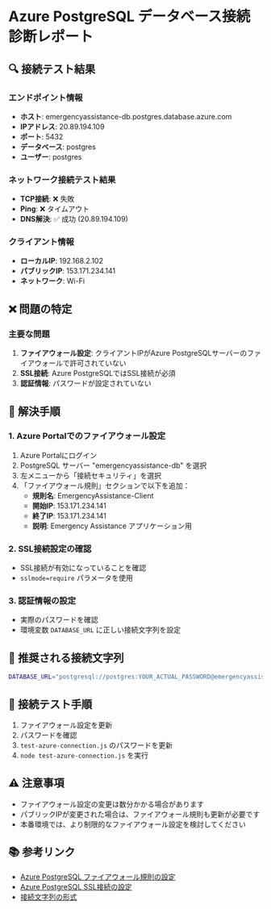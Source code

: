 # Azure PostgreSQL データベース接続診断レポート

## 🔍 接続テスト結果

### エンドポイント情報
- **ホスト**: emergencyassistance-db.postgres.database.azure.com
- **IPアドレス**: 20.89.194.109
- **ポート**: 5432
- **データベース**: postgres
- **ユーザー**: postgres

### ネットワーク接続テスト結果
- **TCP接続**: ❌ 失敗
- **Ping**: ❌ タイムアウト
- **DNS解決**: ✅ 成功 (20.89.194.109)

### クライアント情報
- **ローカルIP**: 192.168.2.102
- **パブリックIP**: 153.171.234.141
- **ネットワーク**: Wi-Fi

## ❌ 問題の特定

### 主要な問題
1. **ファイアウォール設定**: クライアントIPがAzure PostgreSQLサーバーのファイアウォールで許可されていない
2. **SSL接続**: Azure PostgreSQLではSSL接続が必須
3. **認証情報**: パスワードが設定されていない

## 🔧 解決手順

### 1. Azure Portalでのファイアウォール設定
1. Azure Portalにログイン
2. PostgreSQL サーバー "emergencyassistance-db" を選択
3. 左メニューから「接続セキュリティ」を選択
4. 「ファイアウォール規則」セクションで以下を追加：
   - **規則名**: EmergencyAssistance-Client
   - **開始IP**: 153.171.234.141
   - **終了IP**: 153.171.234.141
   - **説明**: Emergency Assistance アプリケーション用

### 2. SSL接続設定の確認
- SSL接続が有効になっていることを確認
- `sslmode=require` パラメータを使用

### 3. 認証情報の設定
- 実際のパスワードを確認
- 環境変数 `DATABASE_URL` に正しい接続文字列を設定

## 📝 推奨される接続文字列

```bash
DATABASE_URL="postgresql://postgres:YOUR_ACTUAL_PASSWORD@emergencyassistance-db.postgres.database.azure.com:5432/postgres?sslmode=require"
```

## 🧪 接続テスト手順

1. ファイアウォール設定を更新
2. パスワードを確認
3. `test-azure-connection.js` のパスワードを更新
4. `node test-azure-connection.js` を実行

## ⚠️ 注意事項

- ファイアウォール設定の変更は数分かかる場合があります
- パブリックIPが変更された場合は、ファイアウォール規則も更新が必要です
- 本番環境では、より制限的なファイアウォール設定を検討してください

## 📚 参考リンク

- [Azure PostgreSQL ファイアウォール規則の設定](https://docs.microsoft.com/azure/postgresql/flexible-server/how-to-manage-firewall-portal)
- [Azure PostgreSQL SSL接続の設定](https://docs.microsoft.com/azure/postgresql/flexible-server/how-to-connect-tls-ssl)
- [接続文字列の形式](https://docs.microsoft.com/azure/postgresql/flexible-server/connect-python#get-connection-information)

